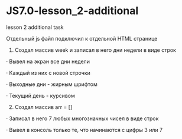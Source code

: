 # JS7.0-lesson_2-additional

lesson 2 additional task

Отдельный js файл подключил к отдельной HTML странице

1) Создал массив week и записал в него дни недели в виде строк

·        Вывел на экран все дни недели

·        Каждый из них с новой строчки

·        Выходные дни - жирным шрифтом

·        Текущий день - курсивом

2) Создал массив arr = []

·        Записал в него 7 любых многозначных чисел в виде строк

·        Вывел в консоль только те, что начинаются с цифры 3 или 7